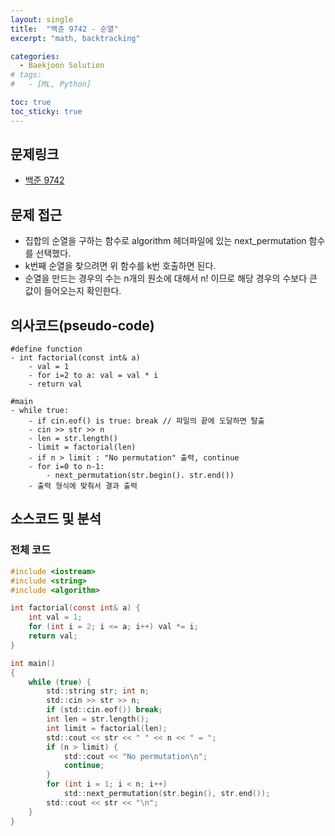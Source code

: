 ```yaml
---
layout: single
title:  "백준 9742 - 순열"
excerpt: "math, backtracking"

categories:
  - Baekjoon Solution
# tags:
#   - [ML, Python]

toc: true
toc_sticky: true
---
```


## 문제링크

- [백준 9742](https://www.acmicpc.net/problem/9742)

## 문제 접근

- 집합의 순열을 구하는 함수로 algorithm 헤더파일에 있는 next_permutation 함수를 선택했다.
- k번째 순열을 찾으려면 위 함수를 k번 호출하면 된다.
- 순열을 만드는 경우의 수는 n개의 원소에 대해서 n! 이므로 해당 경우의 수보다 큰 값이 들어오는지 확인한다.

## 의사코드(pseudo-code)

```
#define function
- int factorial(const int& a)
	- val = 1
	- for i=2 to a: val = val * i
	- return val

#main
- while true:
	- if cin.eof() is true: break // 파일의 끝에 도달하면 탈출
	- cin >> str >> n
	- len = str.length()
	- limit = factorial(len)
	- if n > limit : "No permutation" 출력, continue
	- for i=0 to n-1:
		- next_permutation(str.begin(). str.end())
	- 출력 형식에 맞춰서 결과 출력

```

## 소스코드 및 분석

### 전체 코드

```c
#include <iostream>
#include <string>
#include <algorithm>

int factorial(const int& a) {
	int val = 1;
	for (int i = 2; i <= a; i++) val *= i;
	return val;
}

int main()
{
	while (true) {
		std::string str; int n;
		std::cin >> str >> n;
		if (std::cin.eof()) break;
		int len = str.length();
		int limit = factorial(len);
		std::cout << str << " " << n << " = ";
		if (n > limit) {
			std::cout << "No permutation\n";
			continue;
		}
		for (int i = 1; i < n; i++)
			std::next_permutation(str.begin(), str.end());
		std::cout << str << "\n";
	}
}

```

